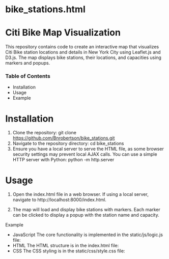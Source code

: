 # bike_stations.html
# Citi Bike Map Visualization

This repository contains code to create an interactive map that visualizes Citi Bike station locations and details in New York City using Leaflet.js and D3.js. The map displays bike stations, their locations, and capacities using markers and popups.

### Table of Contents

- Installation
- Usage
- Example

# Installation

1. Clone the repository:
git clone https://github.com/Bnrobertson/bike_stations.git
2. Navigate to the repository directory:
cd bike_stations
3. Ensure you have a local server to serve the HTML file, as some browser security settings may prevent local AJAX calls. You can use a simple HTTP server with Python:
python -m http.server

# Usage

1. Open the index.html file in a web browser. If using a local server, navigate to http://localhost:8000/index.html.

2. The map will load and display bike stations with markers. Each marker can be clicked to display a popup with the station name and capacity.

Example

- JavaScript
The core functionality is implemented in the static/js/logic.js file:
- HTML
The HTML structure is in the index.html file:
- CSS
The CSS styling is in the static/css/style.css file:
